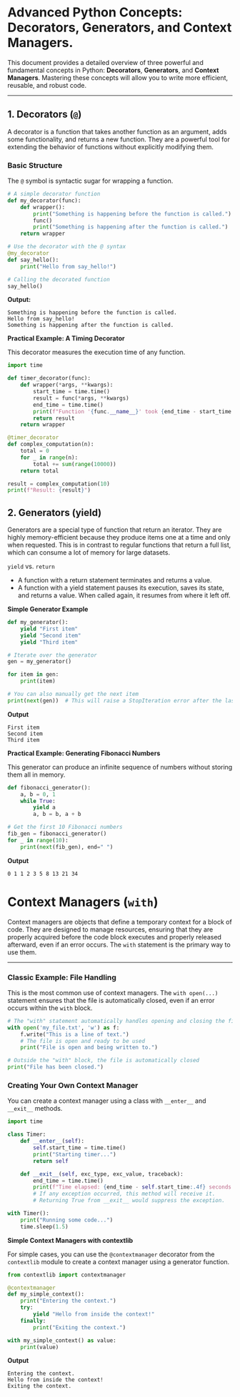 # Advanced Python Concepts:  Decorators, Generators, and Context Managers.

This document provides a detailed overview of three powerful and fundamental concepts in Python: **Decorators**, **Generators**, and **Context Managers**. Mastering these concepts will allow you to write more efficient, reusable, and robust code.

---

## 1. Decorators (`@`)

A decorator is a function that takes another function as an argument, adds some functionality, and returns a new function. They are a powerful tool for extending the behavior of functions without explicitly modifying them.

### Basic Structure

The `@` symbol is syntactic sugar for wrapping a function.

```python
# A simple decorator function
def my_decorator(func):
    def wrapper():
        print("Something is happening before the function is called.")
        func()
        print("Something is happening after the function is called.")
    return wrapper

# Use the decorator with the @ syntax
@my_decorator
def say_hello():
    print("Hello from say_hello!")

# Calling the decorated function
say_hello()
```

**Output:**
```
Something is happening before the function is called.
Hello from say_hello!
Something is happening after the function is called.
```

**Practical Example: A Timing Decorator**

This decorator measures the execution time of any function.

```python
import time

def timer_decorator(func):
    def wrapper(*args, **kwargs):
        start_time = time.time()
        result = func(*args, **kwargs)
        end_time = time.time()
        print(f"Function '{func.__name__}' took {end_time - start_time:.4f} seconds to run.")
        return result
    return wrapper

@timer_decorator
def complex_computation(n):
    total = 0
    for _ in range(n):
        total += sum(range(10000))
    return total

result = complex_computation(10)
print(f"Result: {result}")
```

## 2. Generators (yield)
Generators are a special type of function that return an iterator. They are highly memory-efficient because they produce items one at a time and only when requested. This is in contrast to regular functions that return a full list, which can consume a lot of memory for large datasets.

`yield` vs. `return`
- A function with a return statement terminates and returns a value.
- A function with a yield statement pauses its execution, saves its state, and returns a value. When called again, it resumes from where it left off.

**Simple Generator Example**
```python
def my_generator():
    yield "First item"
    yield "Second item"
    yield "Third item"

# Iterate over the generator
gen = my_generator()

for item in gen:
    print(item)

# You can also manually get the next item
print(next(gen))  # This will raise a StopIteration error after the last item is yielded
```

**Output**
```
First item
Second item
Third item
```

**Practical Example: Generating Fibonacci Numbers**

This generator can produce an infinite sequence of numbers without storing them all in memory.

```python
def fibonacci_generator():
    a, b = 0, 1
    while True:
        yield a
        a, b = b, a + b

# Get the first 10 Fibonacci numbers
fib_gen = fibonacci_generator()
for _ in range(10):
    print(next(fib_gen), end=" ")
```

**Output**
```
0 1 1 2 3 5 8 13 21 34
```

# Context Managers (`with`)

Context managers are objects that define a temporary context for a block of code. They are designed to manage resources, ensuring that they are properly acquired before the code block executes and properly released afterward, even if an error occurs. The `with` statement is the primary way to use them.

---

### Classic Example: File Handling

This is the most common use of context managers. The `with open(...)` statement ensures that the file is automatically closed, even if an error occurs within the `with` block.

```python
# The "with" statement automatically handles opening and closing the file
with open('my_file.txt', 'w') as f:
    f.write("This is a line of text.")
    # The file is open and ready to be used
    print("File is open and being written to.")

# Outside the "with" block, the file is automatically closed
print("File has been closed.")
```

### Creating Your Own Context Manager

You can create a context manager using a class with `__enter__` and `__exit__` methods.

```python
import time

class Timer:
    def __enter__(self):
        self.start_time = time.time()
        print("Starting timer...")
        return self

    def __exit__(self, exc_type, exc_value, traceback):
        end_time = time.time()
        print(f"Time elapsed: {end_time - self.start_time:.4f} seconds.")
        # If any exception occurred, this method will receive it.
        # Returning True from __exit__ would suppress the exception.

with Timer():
    print("Running some code...")
    time.sleep(1.5)
```

**Simple Context Managers with contextlib**

For simple cases, you can use the `@contextmanager` decorator from the `contextlib` module to create a context manager using a generator function.

```python
from contextlib import contextmanager

@contextmanager
def my_simple_context():
    print("Entering the context.")
    try:
        yield "Hello from inside the context!"
    finally:
        print("Exiting the context.")

with my_simple_context() as value:
    print(value)
```

**Output**
```
Entering the context.
Hello from inside the context!
Exiting the context.
```
